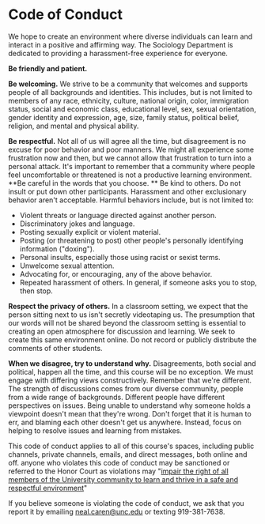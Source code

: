# Code of Conduct

We hope to create an environment where diverse individuals can learn and interact in a positive and affirming way. The Sociology Department is dedicated to providing a harassment-free experience for everyone. 

**Be friendly and patient.**

**Be welcoming.** We strive to be a community that welcomes and supports people of all backgrounds and identities. This includes, but is not limited to members of any race, ethnicity, culture, national origin, color, immigration status, social and economic class, educational level, sex, sexual orientation, gender identity and expression, age, size, family status, political belief, religion, and mental and physical ability.

**Be respectful.** Not all of us will agree all the time, but disagreement is no excuse for poor behavior and poor manners. We might all experience some frustration now and then, but we cannot allow that frustration to turn into a personal attack. It's important to remember that a community where people feel uncomfortable or threatened is not a productive learning environment.
**Be careful in the words that you choose. ** Be kind to others. Do not insult or put down other participants. Harassment and other exclusionary behavior aren't acceptable. Harmful behaviors include, but is not limited to:
* Violent threats or language directed against another person.
* Discriminatory jokes and language.
* Posting sexually explicit or violent material.
* Posting (or threatening to post) other people's personally identifying information ("doxing").
* Personal insults, especially those using racist or sexist terms.
* Unwelcome sexual attention.
* Advocating for, or encouraging, any of the above behavior.
* Repeated harassment of others. In general, if someone asks you to stop, then stop.  

**Respect the privacy of others.** In a classroom setting, we expect that the person sitting next to us isn't secretly videotaping us. The presumption that our words will not be shared beyond the classroom setting is essential to creating an open atmosphere for discussion and learning. We seek to create this same environment online. Do not record or publicly distribute the comments of other students.  

**When we disagree, try to understand why.** Disagreements, both social and political, happen all the time, and this course will be no exception. We must engage with differing views constructively. Remember that we're different. The strength of discussions comes from our diverse community, people from a wide range of backgrounds. Different people have different perspectives on issues. Being unable to understand why someone holds a viewpoint doesn't mean that they're wrong. Don't forget that it is human to err, and blaming each other doesn't get us anywhere. Instead, focus on helping to resolve issues and learning from mistakes.

This code of conduct applies to all of this course's spaces, including public channels, private channels, emails, and direct messages, both online and off. anyone who violates this code of conduct may be sanctioned or referred to the Honor Court as violations may "[impair the right of all members of the University community to learn and thrive in a safe and respectful environment](https://studentconduct.unc.edu/sites/studentconduct.unc.edu/files/documents/Instrument%20of%20Student%20Judicial%20Governance.pdf)"

If you believe someone is violating the code of conduct, we ask that you report it by emailing <neal.caren@unc.edu> or texting 919-381-7638.
